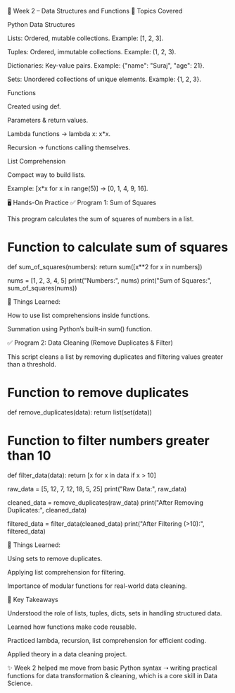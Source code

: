 📘 Week 2 – Data Structures and Functions
📌 Topics Covered

Python Data Structures

Lists: Ordered, mutable collections. Example: [1, 2, 3].

Tuples: Ordered, immutable collections. Example: (1, 2, 3).

Dictionaries: Key-value pairs. Example: {"name": "Suraj", "age": 21}.

Sets: Unordered collections of unique elements. Example: {1, 2, 3}.

Functions

Created using def.

Parameters & return values.

Lambda functions → lambda x: x*x.

Recursion → functions calling themselves.

List Comprehension

Compact way to build lists.

Example: [x*x for x in range(5)] → [0, 1, 4, 9, 16].

🖥 Hands-On Practice
✅ Program 1: Sum of Squares

This program calculates the sum of squares of numbers in a list.

# Function to calculate sum of squares
def sum_of_squares(numbers):
    return sum([x**2 for x in numbers])

nums = [1, 2, 3, 4, 5]
print("Numbers:", nums)
print("Sum of Squares:", sum_of_squares(nums))


🔹 Things Learned:

How to use list comprehensions inside functions.

Summation using Python’s built-in sum() function.

✅ Program 2: Data Cleaning (Remove Duplicates & Filter)

This script cleans a list by removing duplicates and filtering values greater than a threshold.

# Function to remove duplicates
def remove_duplicates(data):
    return list(set(data))

# Function to filter numbers greater than 10
def filter_data(data):
    return [x for x in data if x > 10]

raw_data = [5, 12, 7, 12, 18, 5, 25]
print("Raw Data:", raw_data)

cleaned_data = remove_duplicates(raw_data)
print("After Removing Duplicates:", cleaned_data)

filtered_data = filter_data(cleaned_data)
print("After Filtering (>10):", filtered_data)


🔹 Things Learned:

Using sets to remove duplicates.

Applying list comprehension for filtering.

Importance of modular functions for real-world data cleaning.

🌟 Key Takeaways

Understood the role of lists, tuples, dicts, sets in handling structured data.

Learned how functions make code reusable.

Practiced lambda, recursion, list comprehension for efficient coding.

Applied theory in a data cleaning project.

✨ Week 2 helped me move from basic Python syntax ➝ writing practical functions for data transformation & cleaning, which is a core skill in Data Science.
